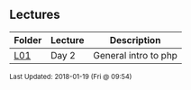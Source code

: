 ## Lectures
| Folder | Lecture | Description|
 | ------------|------------|------------|
 | [L01](./L01) |  Day 2  |  General intro to php | L01 |  Php Variables | L01 |  Some variable examples: | L01 |  Different ways to open files |

<sup>Last Updated: 2018-01-19 (Fri @ 09:54)</sup>